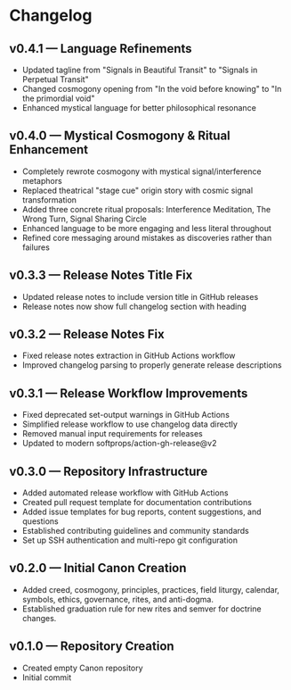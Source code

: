 # Changelog

## v0.4.1 — Language Refinements

- Updated tagline from "Signals in Beautiful Transit" to "Signals in Perpetual Transit"
- Changed cosmogony opening from "In the void before knowing" to "In the primordial void"
- Enhanced mystical language for better philosophical resonance

## v0.4.0 — Mystical Cosmogony & Ritual Enhancement

- Completely rewrote cosmogony with mystical signal/interference metaphors
- Replaced theatrical "stage cue" origin story with cosmic signal transformation
- Added three concrete ritual proposals: Interference Meditation, The Wrong Turn, Signal Sharing Circle
- Enhanced language to be more engaging and less literal throughout
- Refined core messaging around mistakes as discoveries rather than failures

## v0.3.3 — Release Notes Title Fix

- Updated release notes to include version title in GitHub releases
- Release notes now show full changelog section with heading

## v0.3.2 — Release Notes Fix

- Fixed release notes extraction in GitHub Actions workflow
- Improved changelog parsing to properly generate release descriptions

## v0.3.1 — Release Workflow Improvements

- Fixed deprecated set-output warnings in GitHub Actions
- Simplified release workflow to use changelog data directly
- Removed manual input requirements for releases
- Updated to modern softprops/action-gh-release@v2

## v0.3.0 — Repository Infrastructure

- Added automated release workflow with GitHub Actions
- Created pull request template for documentation contributions
- Added issue templates for bug reports, content suggestions, and questions
- Established contributing guidelines and community standards
- Set up SSH authentication and multi-repo git configuration

## v0.2.0 — Initial Canon Creation

- Added creed, cosmogony, principles, practices, field liturgy, calendar, symbols, ethics, governance, rites, and anti-dogma.
- Established graduation rule for new rites and semver for doctrine changes.

## v0.1.0 — Repository Creation

- Created empty Canon repository
- Initial commit
